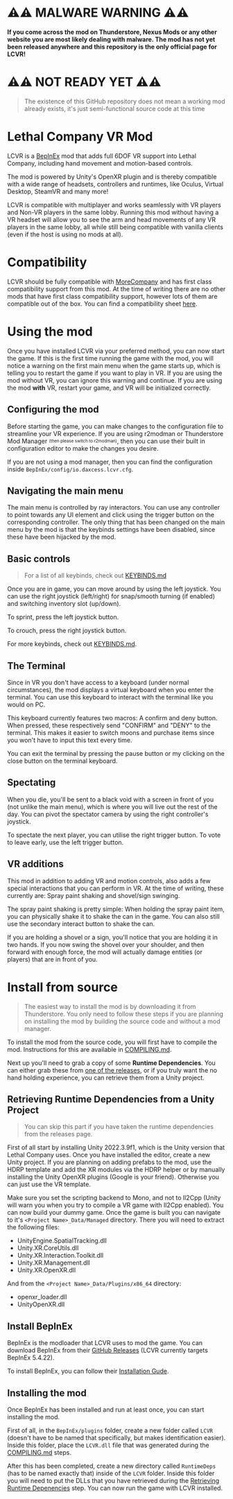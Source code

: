 # ⚠️⚠️ MALWARE WARNING ⚠️⚠️

**If you come across the mod on Thunderstore, Nexus Mods or any other website you are most likely dealing with malware. The mod has not yet been released anywhere and this repository is the only official page for LCVR!**

# ⚠️⚠️ NOT READY YET ⚠️⚠️

> The existence of this GitHub repository does not mean a working mod already exists, it's just semi-functional source code at this time

# Lethal Company VR Mod

<!--
[<img src="https://github.com/DaXcess/LCVR/blob/main/.github/assets/thunderstore-btn.png" height="80" />](https://github.com/DaXcess/LCVR#not-yet)
[<img src="https://github.com/DaXcess/LCVR/blob/main/.github/assets/github-btn.png" height="80" />](https://github.com/DaXcess/LCVR/releases/latest)
<br/>
-->

LCVR is a [BepInEx](https://docs.bepinex.dev/) mod that adds full 6DOF VR support into Lethal Company, including hand movement and motion-based controls.

The mod is powered by Unity's OpenXR plugin and is thereby compatible with a wide range of headsets, controllers and runtimes, like Oculus, Virtual Desktop, SteamVR and many more!

LCVR is compatible with multiplayer and works seamlessly with VR players and Non-VR players in the same lobby. Running this mod without having a VR headset will allow you to see the arm and head movements of any VR players in the same lobby, all while still being compatible with vanilla clients (even if the host is using no mods at all).

# Compatibility

LCVR should be fully compatible with [MoreCompany](https://github.com/notnotnotswipez/MoreCompany) and has first class compatibility support from this mod. At the time of writing there are no other mods that have first class compatibility support, however lots of them are compatible out of the box. You can find a compatibility sheet [here](https://docs.google.com/spreadsheets/d/1mSulrvMkQFtjF_BWDeSfGz9rm3UWKMywmUP1yhcgCGo/edit?usp=sharing).

# Using the mod

Once you have installed LCVR via your preferred method, you can now start the game. If this is the first time running the game with the mod, you will notice a warning on the first main menu when the game starts up, which is telling you to restart the game if you want to play in VR. If you are using the mod without VR, you can ignore this warning and continue. If you are using the mod **with** VR, restart your game, and VR will be initialized correctly.

## Configuring the mod

Before starting the game, you can make changes to the configuration file to streamline your VR experience. If you are using r2modman or Thunderstore Mod Manager <sub><sup>(then please switch to r2modman)</sup></sub>, then you can use their built in configuration editor to make the changes you desire.

If you are not using a mod manager, then you can find the configuration inside `BepInEx/config/io.daxcess.lcvr.cfg`.

## Navigating the main menu

The main menu is controlled by ray interactors. You can use any controller to point towards any UI element and click using the trigger button on the corresponding controller. The only thing that has been changed on the main menu by the mod is that the keybinds settings have been disabled, since these have been hijacked by the mod.

## Basic controls

> For a list of all keybinds, check out [KEYBINDS.md](KEYBINDS.md)

Once you are in game, you can move around by using the left joystick. You can use the right joystick (left/right) for snap/smooth turning (if enabled) and switching inventory slot (up/down).

To sprint, press the left joystick button.

To crouch, press the right joystick button.

For more keybinds, check out [KEYBINDS.md](KEYBINDS.md).

## The Terminal

Since in VR you don't have access to a keyboard (under normal circumstances), the mod displays a virtual keyboard when you enter the terminal. You can use this keyboard to interact with the terminal like you would on PC.

This keyboard currently features two macros: A confirm and deny button. When pressed, these respectively send "CONFIRM" and "DENY" to the terminal. This makes it easier to switch moons and purchase items since you won't have to input this text every time.

You can exit the terminal by pressing the pause button or my clicking on the close button on the terminal keyboard.

## Spectating

When you die, you'll be sent to a black void with a screen in front of you (not unlike the main menu), which is where you will live out the rest of the day. You can pivot the spectator camera by using the right controller's joystick.

To spectate the next player, you can utilise the right trigger button. To vote to leave early, use the left trigger button.

## VR additions

This mod in addition to adding VR and motion controls, also adds a few special interactions that you can perform in VR. At the time of writing, these currently are: Spray paint shaking and shovel/sign swinging.

The spray paint shaking is pretty simple: When holding the spray paint item, you can physically shake it to shake the can in the game. You can also still use the secondary interact button to shake the can.

If you are holding a shovel or a sign, you'll notice that you are holding it in two hands. If you now swing the shovel over your shoulder, and then forward with enough force, the mod will actually damage entities (or players) that are in front of you.

# Install from source

> The easiest way to install the mod is by downloading it from Thunderstore. You only need to follow these steps if you are planning on installing the mod by building the source code and without a mod manager.

To install the mod from the source code, you will first have to compile the mod. Instructions for this are available in [COMPILING.md](COMPILING.md).

Next up you'll need to grab a copy of some **Runtime Dependencies**. You can either grab these from [one of the releases](https://github.com/DaXcess/LCVR/releases), or if you truly want the no hand holding experience, you can retrieve them from a Unity project.

## Retrieving Runtime Dependencies from a Unity Project

> You can skip this part if you have taken the runtime dependencies from the releases page.

First of all start by installing Unity 2022.3.9f1, which is the Unity version that Lethal Company uses. Once you have installed the editor, create a new Unity project. If you are planning on adding prefabs to the mod, use the HDRP template and add the XR modules via the HDRP helper or by manually installing the Unity OpenXR plugins (Google is your friend). Otherwise you can just use the VR template.

Make sure you set the scripting backend to Mono, and not to Il2Cpp (Unity will warn you when you try to compile a VR game with Il2Cpp enabled). You can now build your dummy game. Once the game is built you can navigate to it's `<Project Name>_Data/Managed` directory. There you will need to extract the following files:

- UnityEngine.SpatialTracking.dll
- Unity.XR.CoreUtils.dll
- Unity.XR.Interaction.Toolkit.dll
- Unity.XR.Management.dll
- Unity.XR.OpenXR.dll

And from the `<Project Name>_Data/Plugins/x86_64` directory:

- openxr_loader.dll
- UnityOpenXR.dll

## Install BepInEx

BepInEx is the modloader that LCVR uses to mod the game. You can download BepInEx from their [GitHub Releases](https://github.com/BepInEx/BepInEx/releases) (LCVR currently targets BepInEx 5.4.22).

To install BepInEx, you can follow their [Installation Gude](https://docs.bepinex.dev/articles/user_guide/installation/index.html#installing-bepinex-1).

## Installing the mod

Once BepInEx has been installed and run at least once, you can start installing the mod.

First of all, in the `BepInEx/plugins` folder, create a new folder called `LCVR` (doesn't have to be named that specifically, but makes identification easier). Inside this folder, place the `LCVR.dll` file that was generated during the [COMPILING.md](COMPILING.md) steps.

After this has been completed, create a new directory called `RuntimeDeps` (has to be named exactly that) inside of the `LCVR` folder. Inside this folder you will need to put the DLLs that you have retrieved during the [Retrieving Runtime Depenencies](#retrieving-runtime-dependencies-from-a-unity-project) step. You can now run the game with LCVR installed.
